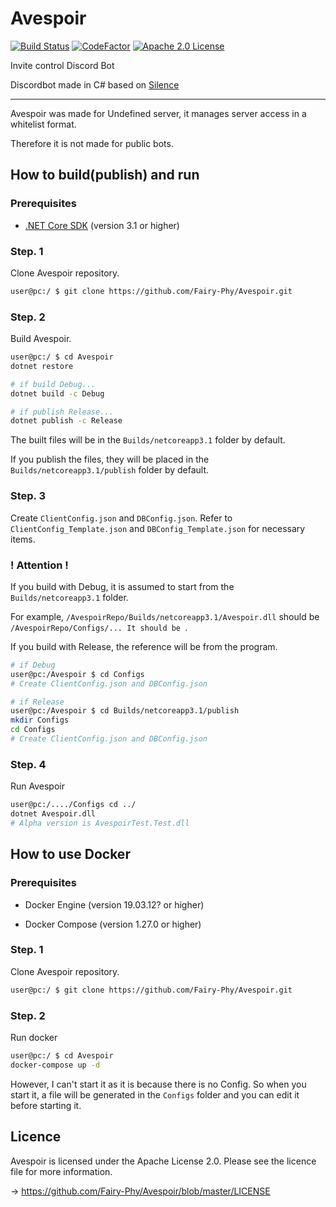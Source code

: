 # Avespoir

[![Build Status](https://travis-ci.com/Fairy-Phy/Avespoir.svg?branch=master)](https://travis-ci.com/Fairy-Phy/Avespoir)
[![CodeFactor](https://www.codefactor.io/repository/github/fairy-phy/avespoir/badge)](https://www.codefactor.io/repository/github/fairy-phy/avespoir)
[![Apache 2.0 License](https://img.shields.io/badge/License-Apache%202.0-red.svg)](https://github.com/Fairy-Phy/Avespoir/blob/master/LICENSE)

Invite control Discord Bot

Discordbot made in C# based on [Silence](https://github.com/Fairy-Phy/Silence)

***

Avespoir was made for Undefined server, it manages server access in a whitelist format.

Therefore it is not made for public bots.

## How to build(publish) and run

### **Prerequisites**

* [.NET Core SDK](https://dotnet.microsoft.com/download) (version 3.1 or higher)

### **Step. 1**

Clone Avespoir repository.

```sh
user@pc:/ $ git clone https://github.com/Fairy-Phy/Avespoir.git
```

### **Step. 2**

Build Avespoir.

```sh
user@pc:/ $ cd Avespoir
dotnet restore

# if build Debug...
dotnet build -c Debug

# if publish Release...
dotnet publish -c Release
```

The built files will be in the ``Builds/netcoreapp3.1`` folder by default.

If you publish the files, they will be placed in the ``Builds/netcoreapp3.1/publish`` folder by default.

### **Step. 3**

Create ``ClientConfig.json`` and ``DBConfig.json``. Refer to ``ClientConfig_Template.json`` and ``DBConfig_Template.json`` for necessary items.

### **! Attention !**

If you build with Debug, it is assumed to start from the ``Builds/netcoreapp3.1`` folder.

For example, ``/AvespoirRepo/Builds/netcoreapp3.1/Avespoir.dll`` should be ``/AvespoirRepo/Configs/... It should be ``.

If you build with Release, the reference will be from the program.

```sh
# if Debug
user@pc:/Avespoir $ cd Configs
# Create ClientConfig.json and DBConfig.json

# if Release
user@pc:/Avespoir $ cd Builds/netcoreapp3.1/publish
mkdir Configs
cd Configs
# Create ClientConfig.json and DBConfig.json
```

### **Step. 4**

Run Avespoir

```sh
user@pc:/..../Configs cd ../
dotnet Avespoir.dll
# Alpha version is AvespoirTest.Test.dll
```

## How to use Docker

### **Prerequisites**

* Docker Engine (version 19.03.12? or higher)

* Docker Compose (version 1.27.0 or higher)

### **Step. 1**

Clone Avespoir repository.

```sh
user@pc:/ $ git clone https://github.com/Fairy-Phy/Avespoir.git
```

### **Step. 2**

Run docker

```sh
user@pc:/ $ cd Avespoir
docker-compose up -d
```

However, I can't start it as it is because there is no Config. So when you start it, a file will be generated in the ``Configs`` folder and you can edit it before starting it.

## Licence
Avespoir is licensed under the Apache License 2.0. Please see the licence file for more information.

-> https://github.com/Fairy-Phy/Avespoir/blob/master/LICENSE